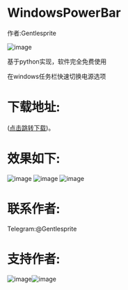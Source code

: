 # WindowsPowerBar

作者:Gentlesprite

![image](https://github.com/Gentlesprite/WindowsPowerBar/blob/main/20240607115947.png)

基于python实现，软件完全免费使用


在windows任务栏快速切换电源选项

# 下载地址:
([点击跳转下载](https://github.com/Gentlesprite/WindowsPowerBar/releases))。

# 效果如下:

![image](https://github.com/Gentlesprite/WindowsPowerBar/blob/main/20240607115957.png)
![image](https://github.com/Gentlesprite/WindowsPowerBar/blob/main/20240607115314.png)
![image](https://github.com/Gentlesprite/WindowsPowerBar/blob/main/20240607115951.png)

# 联系作者:
  Telegram:@Gentlesprite

# 支持作者:

![image](https://github.com/Gentlesprite/WindowsPowerBar/blob/main/20240607115911.jpg)![image](https://github.com/Gentlesprite/WindowsPowerBar/blob/main/20240607115912.jpg)

